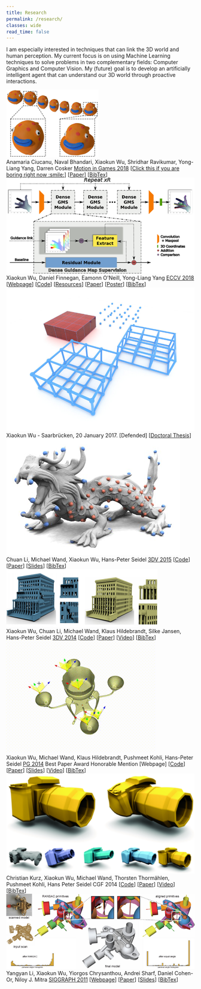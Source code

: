 ```yaml
---
title: Research
permalink: /research/
classes: wide
read_time: false
---
```

I am especially interested in techniques that can link the 3D world and human perception.
My current focus is on using Machine Learning techniques to solve problems in two complementary fields: Computer Graphics and Computer Vision.
My (future) goal is to develop an artificially intelligent agent that can understand our 3D world through proactive interactions.

<div class="pub_row">
  <div class="pub_img">
    <img src="/research/18StopMotion/blob_fish.png">
  </div>
  <div class="pub_txt">
    <title>E-StopMotion: digitizing stop motion for enhanced animation and games</title>
    <author>Anamaria Ciucanu, Naval Bhandari, Xiaokun Wu, Shridhar Ravikumar, Yong-Liang Yang, Darren Cosker</author>
    <publisher><a href="http://cyprusconferences.org/mig2018/">Motion in Games 2018</a></publisher>
    <links>
      [<a href="/research/18StopMotion/blob_fish.gif">Click this if you are boring right now :smile:</a>]
      [<a href="https://dl.acm.org/citation.cfm?id=3274505">Paper</a>]
      [<a href="/research/18StopMotion/18StopMotion.txt">BibTex</a>]
    </links>
  </div>
</div>

<div class="pub_row">
  <div class="pub_img">
    <img src="/research/18HandPose/eccv2018pipeline.png">
  </div>
  <div class="pub_txt">
    <title>HandMap: Robust hand pose estimation via intermediate dense guidance map supervision</title>
    <author>Xiaokun Wu, Daniel Finnegan, Eamonn O'Neill, Yong-Liang Yang</author>
    <publisher><a href="https://eccv2018.org/">ECCV 2018</a></publisher>
    <links>
      [<a href="/research/18HandPose/18HandPose">Webpage</a>]
      [<a href="https://github.com/xkunwu/depth-hand">Code</a>]
      [<a href="https://github.com/xkunwu/depth-hand/blob/master/code/README.md#resources">Resources</a>]
      [<a href="http://openaccess.thecvf.com/content_ECCV_2018/papers/Xiaokun_Wu_HandMap_Robust_Hand_ECCV_2018_paper.pdf">Paper</a>]
      [<a href="/research/18HandPose/eccv2018poster1813.pdf">Poster</a>]
      [<a href="/research/18HandPose/Wu18HandPose.txt">BibTex</a>]
    </links>
  </div>
</div>

<!-- <img src="/research/18HandPose/eccv2018pipeline.png">
**HandMap: Robust hand pose estimation via intermediate dense guidance map supervision**  
Xiaokun Wu, Daniel Finnegan, Eamonn O'Neill, Yong-Liang Yang  
_ECCV 2018_  
\[Webpage\]\[Paper\]   -->

<div class="pub_row">
  <div class="pub_img">
    <img src="/research/17Thesis/regular_structure.jpg">
  </div>
  <div class="pub_txt">
    <title>Structure-aware content creation: detection, retargeting and deformation</title>
    <author>Xiaokun Wu - Saarbrücken, 20 January 2017.</author>
    <links>
      [Defended]
      [<a href="https://publikationen.sulb.uni-saarland.de/handle/20.500.11880/26753">Doctoral Thesis</a>]
    </links>
  </div>
</div>

<div class="pub_row">
  <div class="pub_img">
    <img src="/research/15CoOccurrence/dragonTiles.jpg">
  </div>
  <div class="pub_txt">
    <title>Approximate 3D Partial Symmetry Detection Using Co-occurrence Analysis</title>
    <author>Chuan Li, Michael Wand, Xiaokun Wu, Hans-Peter Seidel</author>
    <publisher><a href="http://3dv2015.inria.fr/index.html">3DV 2015</a></publisher>
    <links>
      [<a href="https://github.com/xkunwu/GeoXL35">Code</a>]
      [<a href="https://ieeexplore.ieee.org/document/7335511">Paper</a>]
      <!-- [<a href="/research/15CoOccurrence/15CoOccurrence.prepress.pdf">Paper</a>] -->
      [<a href="/research/15CoOccurrence/15CoOccurrence.slides.pdf">Slides</a>]
      [<a href="/research/15CoOccurrence/Li15CoOccurrence.txt">BibTex</a>]
    </links>
  </div>
</div>

<div class="pub_row">
  <div class="pub_img">
    <img src="/research/14Retarget/compare.png">
  </div>
  <div class="pub_txt">
    <title>3D Model Retargeting Using Offset Statistics</title>
    <author>Xiaokun Wu, Chuan Li, Michael Wand, Klaus Hildebrandt, Silke Jansen, Hans-Peter Seidel</author>
    <publisher><a href="http://www.3dimpvt.org/">3DV 2014</a></publisher>
    <links>
      [<a href="https://github.com/xkunwu/GeoXL35">Code</a>]
      [<a href="/research/14Retarget/14Retarget.prepress.pdf">Paper</a>]
      [<a href="/research/14Retarget/14Retarget.24.mp4">Video</a>]
      [<a href="/research/14Retarget/Wu14Retarget.txt">BibTex</a>]
    </links>
  </div>
</div>

<div class="pub_row">
  <div class="pub_img">
    <img src="/research/14SymmEdit/CenterPiece.gif">
  </div>
  <div class="pub_txt">
    <title>Real-Time Symmetry-Preserving Deformation</title>
    <author>Xiaokun Wu, Michael Wand, Klaus Hildebrandt, Pushmeet Kohli, Hans-Peter Seidel</author>
    <publisher><a href="http://graphics.ewha.ac.kr/PG14/">PG 2014</a></publisher>
    <award>Best Paper Award Honorable Mention</award>
    <links>
      [Webpage]
      [<a href="https://github.com/xkunwu/GeoXL35">Code</a>]
      [<a href="/research/14SymmEdit/14SymmEdit.prepress.pdf">Paper</a>]
      [<a href="/research/14SymmEdit/14SymmEdit.slides.pdf">Slides</a>]
      [<a href="/research/14SymmEdit/14SymmEdit.24.mp4">Video</a>]
      [<a href="/research/14SymmEdit/Wu14SymmEdit.txt">BibTex</a>]
    </links>
  </div>
</div>

<div class="pub_row">
  <div class="pub_img">
    <img src="/research/14SymmDeform/camera.png">
  </div>
  <div class="pub_txt">
    <title>Symmetry-Aware Template Deformation and Fitting</title>
    <author>Christian Kurz, Xiaokun Wu, Michael Wand, Thorsten Thormählen, Pushmeet Kohli, Hans Peter Seidel</author>
    <publisher>CGF 2014</publisher>
    <links>
      [<a href="https://github.com/xkunwu/GeoXL35">Code</a>]
      [<a href="https://onlinelibrary.wiley.com/doi/full/10.1111/cgf.12344">Paper</a>]
      <!-- [<a href="/research/14SymmDeform/14SymmDeform.prepress.pdf">Paper</a>] -->
      [<a href="/research/14SymmDeform/14SymmDeform.24.mp4">Video</a>]
      [<a href="/research/14SymmDeform/Kurz14SymmDeform.txt">BibTex</a>]
    </links>
  </div>
</div>

<div class="pub_row">
  <div class="pub_img">
    <img src="/research/11GlobFit/pipe_surface.jpg">
  </div>
  <div class="pub_txt">
    <title>GlobFit: Consistently Fitting Primitives by Discovering Global Relations</title>
    <author>Yangyan Li, Xiaokun Wu, Yiorgos Chrysanthou, Andrei Sharf, Daniel Cohen-Or, Niloy J. Mitra</author>
    <publisher><a href="http://s2011.siggraph.org/">SIGGRAPH 2011</a></publisher>
    <links>
      [<a href="http://vecg.cs.ucl.ac.uk/Projects/SmartGeometry/globFit/globFit_sigg11.html">Webpage</a>]
      [<a href="http://vecg.cs.ucl.ac.uk/Projects/SmartGeometry/globFit/paper_docs/globFit_sigg11.pdf">Paper</a>]
      [<a href="http://vecg.cs.ucl.ac.uk/Projects/SmartGeometry/globFit/paper_docs/globFit_slides_sigg11.pptx">Slides</a>]
      [<a href="/research/11GlobFit/Li11GlobFit.txt">BibTex</a>]
    </links>
  </div>
</div>
